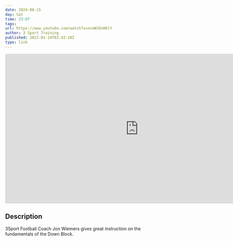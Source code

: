 ```yaml
---
date: 2024-06-15
day: Sat
time: 23:07
tags:
url: https://www.youtube.com/watch?v=nsoWJGnHblY
author: 3 Sport Training
published: 2022-01-14T02:42:18Z
type: link
---
```


<iframe width="854" height="480" src="https://www.youtube.com/embed/nsoWJGnHblY" frameborder="0" allowfullscreen></iframe>

## Description
3Sport Football Coach Jon Wiemers gives great instruction on the fundamentals of the Down Block.
